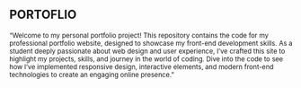 <h2>PORTOFLIO</h2>
<sup>“Welcome to my personal portfolio project! This repository contains the code for my professional portfolio website, designed to showcase my front-end development skills. As a student deeply passionate about web design and user experience, I’ve crafted this site to highlight my projects, skills, and journey in the world of coding. Dive into the code to see how I’ve implemented responsive design, interactive elements, and modern front-end technologies to create an engaging online presence.” </sup>
